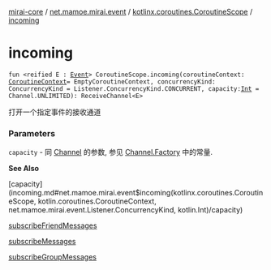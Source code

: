 [mirai-core](../../index.md) / [net.mamoe.mirai.event](../index.md) / [kotlinx.coroutines.CoroutineScope](index.md) / [incoming](./incoming.md)

# incoming

`fun <reified E : `[`Event`](../-event.md)`> CoroutineScope.incoming(coroutineContext: `[`CoroutineContext`](https://kotlinlang.org/api/latest/jvm/stdlib/kotlin.coroutines/-coroutine-context/index.html)` = EmptyCoroutineContext, concurrencyKind: ConcurrencyKind = Listener.ConcurrencyKind.CONCURRENT, capacity: `[`Int`](https://kotlinlang.org/api/latest/jvm/stdlib/kotlin/-int/index.html)` = Channel.UNLIMITED): ReceiveChannel<E>`

打开一个指定事件的接收通道

### Parameters

`capacity` - 同 [Channel](#) 的参数, 参见 [Channel.Factory](#) 中的常量.

**See Also**

[capacity](incoming.md#net.mamoe.mirai.event$incoming(kotlinx.coroutines.CoroutineScope, kotlin.coroutines.CoroutineContext, net.mamoe.mirai.event.Listener.ConcurrencyKind, kotlin.Int)/capacity)

[subscribeFriendMessages](subscribe-friend-messages.md)

[subscribeMessages](subscribe-messages.md)

[subscribeGroupMessages](subscribe-group-messages.md)

